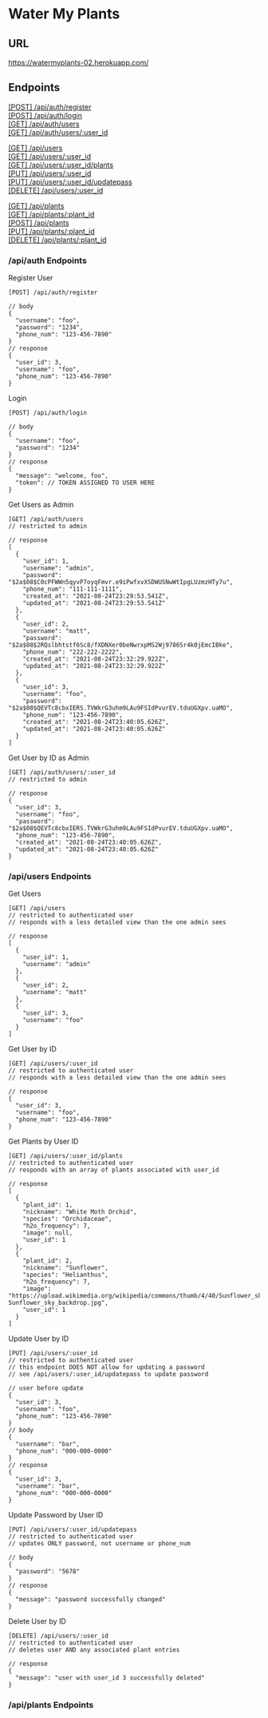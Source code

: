 # Water My Plants

## URL
https://watermyplants-02.herokuapp.com/

## Endpoints

[[POST] /api/auth/register](#one)<br>
[[POST] /api/auth/login](#two)<br>
[[GET] /api/auth/users](#three)<br>
[[GET] /api/auth/users/:user_id](#four)<br>

[[GET] /api/users](#five)<br>
[[GET] /api/users/:user_id](#six)<br>
[[GET] /api/users/:user_id/plants](#seven)<br>
[[PUT] /api/users/:user_id](#eight)<br>
[[PUT] /api/users/:user_id/updatepass](#nine)<br>
[[DELETE] /api/users/:user_id](#ten)<br>

[[GET] /api/plants](#eleven)<br>
[[GET] /api/plants/:plant_id](#twelve)<br>
[[POST] /api/plants](#thirteen)<br>
[[PUT] /api/plants/:plant_id](#fourteen)<br>
[[DELETE] /api/plants/:plant_id](#fifteen)<br>

### /api/auth Endpoints
<a name='one'>Register User</a>
```
[POST] /api/auth/register
```
```
// body
{
  "username": "foo",
  "password": "1234",
  "phone_num": "123-456-7890"
}
// response
{
  "user_id": 3,
  "username": "foo",
  "phone_num": "123-456-7890"
}
```

<a name='two'>Login</a>
```
[POST] /api/auth/login
```
```
// body
{
  "username": "foo",
  "password": "1234"
}
// response
{
  "message": "welcome, foo",
  "token": // TOKEN ASSIGNED TO USER HERE
}
```

<a name='three'>Get Users as Admin</a>
```
[GET] /api/auth/users
// restricted to admin
```
```
// response
[
  {
    "user_id": 1,
    "username": "admin",
    "password": "$2a$08$C0cPFWWn5qyvP7oyqFmvr.e9iPwfxvXSDWUSNwWtIpgLUzmzHTy7u",
    "phone_num": "111-111-1111",
    "created_at": "2021-08-24T23:29:53.541Z",
    "updated_at": "2021-08-24T23:29:53.541Z"
  },
  {
    "user_id": 2,
    "username": "matt",
    "password": "$2a$08$2RQslbhtstf6Sc8/fXDNXer0beNwrxpMS2Wj9786Sr4k0jEmcIBke",
    "phone_num": "222-222-2222",
    "created_at": "2021-08-24T23:32:29.922Z",
    "updated_at": "2021-08-24T23:32:29.922Z"
  },
  {
    "user_id": 3,
    "username": "foo",
    "password": "$2a$08$QEVTc8cbxIERS.TVWkrG3uhm9LAu9FSIdPvurEV.tduUGXpv.uaMO",
    "phone_num": "123-456-7890",
    "created_at": "2021-08-24T23:40:05.626Z",
    "updated_at": "2021-08-24T23:40:05.626Z"
  }
]
```

<a name='four'>Get User by ID as Admin</a>
```
[GET] /api/auth/users/:user_id
// restricted to admin
```
```
// response
{
  "user_id": 3,
  "username": "foo",
  "password": "$2a$08$QEVTc8cbxIERS.TVWkrG3uhm9LAu9FSIdPvurEV.tduUGXpv.uaMO",
  "phone_num": "123-456-7890",
  "created_at": "2021-08-24T23:40:05.626Z",
  "updated_at": "2021-08-24T23:40:05.626Z"
}
```

### /api/users Endpoints
<a name='five'>Get Users</a>
```
[GET] /api/users
// restricted to authenticated user
// responds with a less detailed view than the one admin sees
```
```
// response
[
  {
    "user_id": 1,
    "username": "admin"
  },
  {
    "user_id": 2,
    "username": "matt"
  },
  {
    "user_id": 3,
    "username": "foo"
  }
]
```

<a name='six'>Get User by ID</a>
```
[GET] /api/users/:user_id
// restricted to authenticated user
// responds with a less detailed view than the one admin sees
```
```
// response
{
  "user_id": 3,
  "username": "foo",
  "phone_num": "123-456-7890"
}
```

<a name='seven'>Get Plants by User ID</a>
```
[GET] /api/users/:user_id/plants
// restricted to authenticated user
// responds with an array of plants associated with user_id
```
```
// response
[
  {
    "plant_id": 1,
    "nickname": "White Moth Orchid",
    "species": "Orchidaceae",
    "h2o_frequency": 7,
    "image": null,
    "user_id": 1
  },
  {
    "plant_id": 2,
    "nickname": "Sunflower",
    "species": "Helianthus",
    "h2o_frequency": 7,
    "image": "https://upload.wikimedia.org/wikipedia/commons/thumb/4/40/Sunflower_sky_backdrop.jpg/1200px-Sunflower_sky_backdrop.jpg",
    "user_id": 1
  }
]
```

<a name='eight'>Update User by ID</a>
```
[PUT] /api/users/:user_id
// restricted to authenticated user
// this endpoint DOES NOT allow for updating a password
// see /api/users/:user_id/updatepass to update password
```
```
// user before update
{
  "user_id": 3,
  "username": "foo",
  "phone_num": "123-456-7890"
}
// body
{
  "username": "bar", 
  "phone_num": "000-000-0000"
}
// response
{
  "user_id": 3,
  "username": "bar",
  "phone_num": "000-000-0000"
}
```

<a name='nine'>Update Password by User ID</a>
```
[PUT] /api/users/:user_id/updatepass
// restricted to authenticated user
// updates ONLY password, not username or phone_num
```
```
// body
{
  "password": "5678"
}
// response
{
  "message": "password successfully changed"
}
```

<a name='ten'>Delete User by ID</a>
```
[DELETE] /api/users/:user_id
// restricted to authenticated user
// deletes user AND any associated plant entries
```
```
// response
{
  "message": "user with user_id 3 successfully deleted"
}
```

### /api/plants Endpoints

